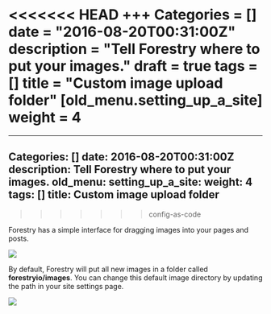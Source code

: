 <<<<<<< HEAD
+++
Categories = []
date = "2016-08-20T00:31:00Z"
description = "Tell Forestry where to put your images."
draft = true
tags = []
title = "Custom image upload folder"
[old_menu.setting_up_a_site]
weight = 4
=======
---
Categories: []
date: 2016-08-20T00:31:00Z
description: Tell Forestry where to put your images.
old_menu:
  setting_up_a_site:
    weight: 4
tags: []
title: Custom image upload folder
---
>>>>>>> config-as-code

Forestry has a simple interface for dragging images into your pages and posts. 

![](/docs/forestryio/images/image-upload.gif)

By default, Forestry will put all new images in a folder called **forestryio/images**.  You can change this default image directory by updating the path in  your site settings page.

![](/docs/forestryio/images/Forestry-custom-image-path.png)
